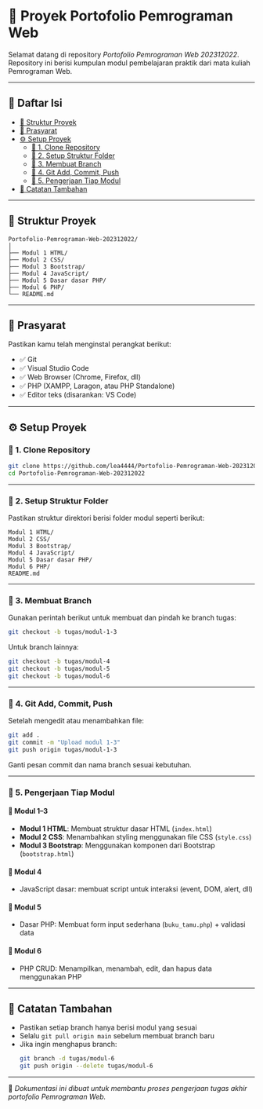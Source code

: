 
# 📁 Proyek Portofolio Pemrograman Web

Selamat datang di repository *Portofolio Pemrograman Web 202312022*. Repository ini berisi kumpulan modul pembelajaran praktik dari mata kuliah Pemrograman Web.

---

## 📌 Daftar Isi

- [📁 Struktur Proyek](#-struktur-proyek)
- [🧰 Prasyarat](#-prasyarat)
- [⚙️ Setup Proyek](#️-setup-proyek)
  - [🔻 1. Clone Repository](#1-clone-repository)
  - [📂 2. Setup Struktur Folder](#2-setup-struktur-folder)
  - [🌿 3. Membuat Branch](#3-membuat-branch)
  - [💾 4. Git Add, Commit, Push](#4-git-add-commit-push)
  - [🧱 5. Pengerjaan Tiap Modul](#5-pengerjaan-tiap-modul)
- [📌 Catatan Tambahan](#-catatan-tambahan)

---

## 📁 Struktur Proyek

```
Portofolio-Pemrograman-Web-202312022/
│
├── Modul 1 HTML/
├── Modul 2 CSS/
├── Modul 3 Bootstrap/
├── Modul 4 JavaScript/
├── Modul 5 Dasar dasar PHP/
├── Modul 6 PHP/
└── README.md
```

---

## 🧰 Prasyarat

Pastikan kamu telah menginstal perangkat berikut:

- ✅ Git
- ✅ Visual Studio Code
- ✅ Web Browser (Chrome, Firefox, dll)
- ✅ PHP (XAMPP, Laragon, atau PHP Standalone)
- ✅ Editor teks (disarankan: VS Code)

---

## ⚙️ Setup Proyek

### 🔻 1. Clone Repository

```bash
git clone https://github.com/lea4444/Portofolio-Pemrograman-Web-202312022.git
cd Portofolio-Pemrograman-Web-202312022
```

---

### 📂 2. Setup Struktur Folder

Pastikan struktur direktori berisi folder modul seperti berikut:

```plaintext
Modul 1 HTML/
Modul 2 CSS/
Modul 3 Bootstrap/
Modul 4 JavaScript/
Modul 5 Dasar dasar PHP/
Modul 6 PHP/
README.md
```

---

### 🌿 3. Membuat Branch

Gunakan perintah berikut untuk membuat dan pindah ke branch tugas:

```bash
git checkout -b tugas/modul-1-3
```

Untuk branch lainnya:

```bash
git checkout -b tugas/modul-4
git checkout -b tugas/modul-5
git checkout -b tugas/modul-6
```

---

### 💾 4. Git Add, Commit, Push

Setelah mengedit atau menambahkan file:

```bash
git add .
git commit -m "Upload modul 1-3"
git push origin tugas/modul-1-3
```

Ganti pesan commit dan nama branch sesuai kebutuhan.

---

### 🧱 5. Pengerjaan Tiap Modul

#### 📘 Modul 1–3
- **Modul 1 HTML**: Membuat struktur dasar HTML (`index.html`)
- **Modul 2 CSS**: Menambahkan styling menggunakan file CSS (`style.css`)
- **Modul 3 Bootstrap**: Menggunakan komponen dari Bootstrap (`bootstrap.html`)

#### 📙 Modul 4
- JavaScript dasar: membuat script untuk interaksi (event, DOM, alert, dll)

#### 📗 Modul 5
- Dasar PHP: Membuat form input sederhana (`buku_tamu.php`) + validasi data

#### 📕 Modul 6
- PHP CRUD: Menampilkan, menambah, edit, dan hapus data menggunakan PHP

---

## 📌 Catatan Tambahan

- Pastikan setiap branch hanya berisi modul yang sesuai
- Selalu `git pull origin main` sebelum membuat branch baru
- Jika ingin menghapus branch:
  ```bash
  git branch -d tugas/modul-6
  git push origin --delete tugas/modul-6
  ```

---

📌 *Dokumentasi ini dibuat untuk membantu proses pengerjaan tugas akhir portofolio Pemrograman Web.*
